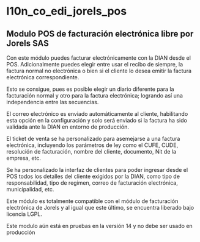 # l10n_co_edi_jorels_pos

Modulo POS de facturación electrónica libre por Jorels SAS
----------------------------------------------------------

Con este módulo puedes facturar electrónicamente con la DIAN desde el POS. Adicionalmente puedes elegir entre usar el 
recibo de siempre, la factura normal no electrónica o bien si el cliente lo desea emitir la factura electrónica 
correspondiente. 

Esto se consigue, pues es posible elegir un diario diferente para la facturación normal y otro para la factura 
electrónica; logrando así una independencia entre las secuencias.

El correo electrónico es enviado automáticamente al cliente, habilitando esta opción en la configuración y solo será 
enviado si la factura ha sido validada ante la DIAN en entorno de producción.

El ticket de venta se ha personalizado para asemejarse a una factura electrónica, incluyendo los parámetros de ley como 
el CUFE, CUDE, resolución de facturación, nombre del cliente, documento, Nit de la empresa, etc.

Se ha personalizado la interfaz de clientes para poder ingresar desde el POS todos los detalles del cliente exigidos por
la DIAN, como tipo de responsabilidad, tipo de regimen, correo de facturación electrónica, municipalidad, etc.

Este módulo es totalmente compatible con el módulo de facturación electrónica de Jorels y al igual que este último, se 
encuentra liberado bajo licencia LGPL.

Este modulo aún está en pruebas en la versión 14 y no debe ser usado en producción

